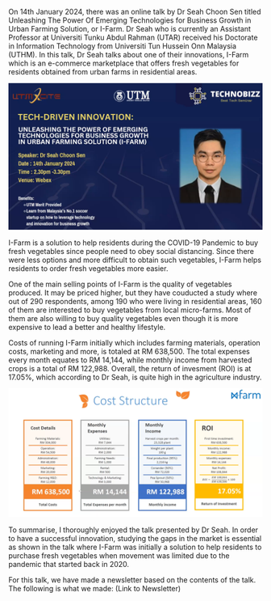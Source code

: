 On 14th January 2024, there was an online talk by Dr Seah Choon Sen titled Unleashing The Power Of Emerging Technologies for Business Growth in Urban Farming Solution, or I-Farm. Dr Seah who is currently an Assistant Professor at Universiti Tunku Abdul Rahman (UTAR) received his Doctorate in Information Technology from Universiti Tun Hussein Onn Malaysia (UTHM). In this talk, Dr Seah talks about one of their innovations, I-Farm which is an e-commerce marketplace that offers fresh vegetables for residents obtained from urban farms in residential areas.


![image](<Assignment4Talk.png>)

I-Farm is a solution to help residents during the COVID-19 Pandemic to buy fresh vegetables since people need to obey social distancing. Since there were less options and more difficult to obtain such vegetables, I-Farm helps residents to order fresh vegetables more easier.

One of the main selling points of I-Farm is the quality of vegetables produced. It may be priced higher, but they have couducted a study where out of 290 respondents, among 190 who were living in residential areas, 160 of them are interested to buy vegetables from local micro-farms. Most of them are also willing to buy quality vegetables even though it is more expensive to lead a better and healthy lifestyle.

Costs of running I-Farm initially which includes farming materials, operation costs, marketing and more, is totaled at RM 638,500. The total expenses every month equates to RM 14,144, while monthly income from harvested crops is a total of RM 122,988. Overall, the return of invesment (ROI) is at 17.05%, which according to Dr Seah, is quite high in the agriculture industry. 

![image](<I-FarmCost.png>)

To summarise, I thoroughly enjoyed the talk presented by Dr Seah. In order to have a successful innovation, studying the gaps in the market is essential as shown in the talk where I-Farm was initially a solution to help residents to purchase fresh vegetables when movement was limited due to the pandemic that started back in 2020.

For this talk, we have made a newsletter based on the contents of the talk. The following is what we made:
(Link to Newsletter)
